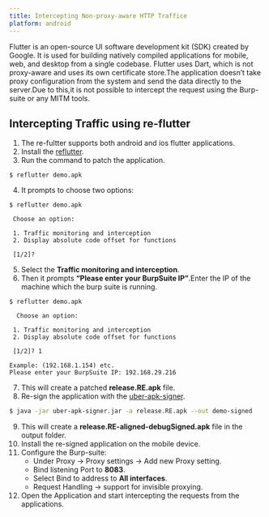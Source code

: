 ```yaml
--- 
title: Intercepting Non-proxy-aware HTTP Traffice
platform: android 
---
```


Flutter is an open-source UI software development kit (SDK) created by Google. It is used for building natively compiled applications for mobile, web, and desktop from a single codebase. Flutter uses Dart, which is not proxy-aware and uses its own certificate store.The application doesn’t take proxy configuration from the system and send the data directly to the server.Due to this,it is not possible to intercept the request using the Burp-suite or any MITM tools.

## Intercepting Traffic using re-flutter

1. The re-fultter supports both android and ios flutter applications.
2. Install the [reflutter](https://github.com/Impact-I/reFlutter.git).
3. Run the command to patch the application.
```
$ reflutter demo.apk
```
4. It prompts to choose two options:
```
$ reflutter demo.apk

 Choose an option: 

 1. Traffic monitoring and interception 
 2. Display absolute code offset for functions

 [1/2]? 
```
5. Select the **Traffic monitoring and interception**.
6. Then it prompts **“Please enter your BurpSuite IP”**.Enter the IP of the machine which the burp suite is running.
```
$ reflutter demo.apk 

  Choose an option: 

 1. Traffic monitoring and interception 
 2. Display absolute code offset for functions

 [1/2]? 1

Example: (192.168.1.154) etc.
Please enter your BurpSuite IP: 192.168.29.216
```
7. This will create a patched **release.RE.apk** file.
8. Re-sign the application with the [uber-apk-signer](https://github.com/patrickfav/uber-apk-signer).
```bash
$ java -jar uber-apk-signer.jar -a release.RE.apk --out demo-signed
```
9. This will create a **release.RE-aligned-debugSigned.apk** file in the output folder.
10. Install the re-signed application on the mobile device.
11. Configure the Burp-suite:
    - Under Proxy -> Proxy settings -> Add new Proxy setting.
    - Bind listening Port to **8083**.
    - Select Bind to address to **All interfaces**.
    - Request Handling -> support for invisible proxying.
12. Open the Application and start intercepting the requests from the applications.